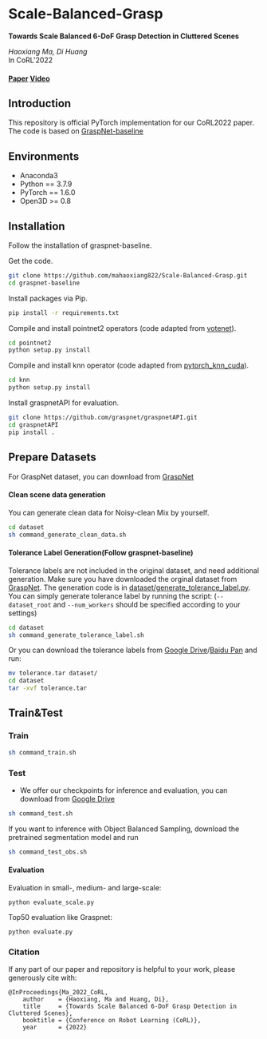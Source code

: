 # Scale-Balanced-Grasp

**Towards Scale Balanced 6-DoF Grasp Detection in Cluttered Scenes**<br>

_Haoxiang Ma, Di Huang_<br>
In CoRL'2022
#### [Paper](https://openreview.net/pdf?id=tiPHpS4eA4) [Video](https://youtu.be/EUXYsd5gK8I)

## Introduction
This repository is official PyTorch implementation for our CoRL2022 paper.
The code is based on [GraspNet-baseline](https://github.com/graspnet/graspnet-baseline)

## Environments
- Anaconda3
- Python == 3.7.9
- PyTorch == 1.6.0
- Open3D >= 0.8

## Installation
Follow the installation of graspnet-baseline.

Get the code.
```bash
git clone https://github.com/mahaoxiang822/Scale-Balanced-Grasp.git
cd graspnet-baseline
```
Install packages via Pip.
```bash
pip install -r requirements.txt
```
Compile and install pointnet2 operators (code adapted from [votenet](https://github.com/facebookresearch/votenet)).
```bash
cd pointnet2
python setup.py install
```
Compile and install knn operator (code adapted from [pytorch_knn_cuda](https://github.com/chrischoy/pytorch_knn_cuda)).
```bash
cd knn
python setup.py install
```
Install graspnetAPI for evaluation.
```bash
git clone https://github.com/graspnet/graspnetAPI.git
cd graspnetAPI
pip install .
```


## Prepare Datasets
For GraspNet dataset, you can download from [GraspNet](https://graspnet.net)

#### Clean scene data generation
You can generate clean data for Noisy-clean Mix by yourself.
```bash
cd dataset
sh command_generate_clean_data.sh
```

#### Tolerance Label Generation(Follow graspnet-baseline)
Tolerance labels are not included in the original dataset, and need additional generation. Make sure you have downloaded the orginal dataset from [GraspNet](https://graspnet.net/). The generation code is in [dataset/generate_tolerance_label.py](../Scale-Balanced-Grasp/dataset/generate_tolerance_label.py). You can simply generate tolerance label by running the script: (`--dataset_root` and `--num_workers` should be specified according to your settings)
```bash
cd dataset
sh command_generate_tolerance_label.sh
```

Or you can download the tolerance labels from [Google Drive](https://drive.google.com/file/d/1DcjGGhZIJsxd61719N0iWA7L6vNEK0ci/view?usp=sharing)/[Baidu Pan](https://pan.baidu.com/s/1HN29P-csHavJF-R_wec6SQ) and run:
```bash
mv tolerance.tar dataset/
cd dataset
tar -xvf tolerance.tar
```

## Train&Test

### Train

```bash
sh command_train.sh
```

### Test
 - We offer our checkpoints for inference and evaluation, you can download from [Google Drive](https://drive.google.com/drive/folders/1Y2o0uAbhS6-yZhPkKMAAnL0tCpbiJfk0?usp=share_link)
```bash
sh command_test.sh
```

If you want to inference with Object Balanced Sampling, download the pretrained segmentation model and run

```bash
sh command_test_obs.sh
```

#### Evaluation

Evaluation in small-, medium- and large-scale:
```
python evaluate_scale.py
```
Top50 evaluation like Graspnet:
```
python evaluate.py
```


### Citation
If any part of our paper and repository is helpful to your work, please generously cite with:
```
@InProceedings{Ma_2022_CoRL,
    author    = {Haoxiang, Ma and Huang, Di},
    title     = {Towards Scale Balanced 6-DoF Grasp Detection in Cluttered Scenes},
    booktitle = {Conference on Robot Learning (CoRL)},
    year      = {2022}
```
